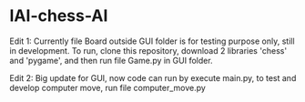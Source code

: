 # IAI-chess-AI

Edit 1: Currently file Board outside GUI folder is for testing purpose only, still in development. To run, clone this repository, download 2 libraries 'chess' and 'pygame', and then run file Game.py in GUI folder.

Edit 2: Big update for GUI, now code can run by execute main.py, to test and develop computer move, run file computer_move.py

